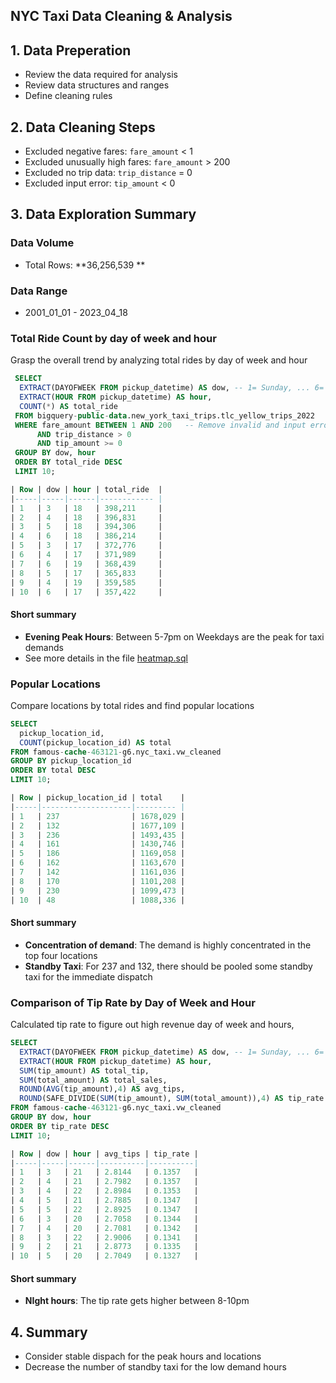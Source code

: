 ## NYC Taxi Data Cleaning & Analysis

## 1. Data Preperation
- Review the data required for analysis 
- Review data structures and ranges
- Define cleaning rules


## 2. Data Cleaning Steps
- Excluded negative fares: `fare_amount` < 1
- Excluded unusually high fares: `fare_amount` > 200
- Excluded no trip data: `trip_distance` = 0
- Excluded input error: `tip_amount` < 0


## 3. Data Exploration Summary
### Data Volume
- Total Rows: **36,256,539 **


### Data Range
- 2001_01_01 - 2023_04_18

### Total Ride Count by day of week and hour
Grasp the overall trend by analyzing total rides by day of week and hour

```sql
 SELECT
  EXTRACT(DAYOFWEEK FROM pickup_datetime) AS dow, -- 1= Sunday, ... 6= Saturday
  EXTRACT(HOUR FROM pickup_datetime) AS hour,
  COUNT(*) AS total_ride
 FROM bigquery-public-data.new_york_taxi_trips.tlc_yellow_trips_2022
 WHERE fare_amount BETWEEN 1 AND 200   -- Remove invalid and input error data
      AND trip_distance > 0
      AND tip_amount >= 0
 GROUP BY dow, hour
 ORDER BY total_ride DESC
 LIMIT 10;

| Row | dow | hour | total_ride  |
|-----|-----|------|------------ |
| 1   | 3   | 18   | 398,211     |
| 2   | 4   | 18   | 396,831     |
| 3   | 5   | 18   | 394,306     |
| 4   | 6   | 18   | 386,214     |
| 5   | 3   | 17   | 372,776     |
| 6   | 4   | 17   | 371,989     |
| 7   | 6   | 19   | 368,439     |
| 8   | 5   | 17   | 365,833     |
| 9   | 4   | 19   | 359,585     |
| 10  | 6   | 17   | 357,422     |

```
#### Short summary
- **Evening Peak Hours**: Between 5-7pm on Weekdays are the peak for taxi demands
- See more details in the file [heatmap.sql](sql/nyc_heatmap.sql)

### Popular Locations 
Compare locations by total rides and find popular locations

```sql
SELECT
  pickup_location_id,
  COUNT(pickup_location_id) AS total
FROM famous-cache-463121-g6.nyc_taxi.vw_cleaned
GROUP BY pickup_location_id
ORDER BY total DESC
LIMIT 10;

| Row | pickup_location_id | total    |
|-----|--------------------|--------- |
| 1   | 237                | 1678,029 |
| 2   | 132                | 1677,109 |
| 3   | 236                | 1493,435 |
| 4   | 161                | 1430,746 |
| 5   | 186                | 1169,058 |
| 6   | 162                | 1163,670 |
| 7   | 142                | 1161,036 |
| 8   | 170                | 1101,208 |
| 9   | 230                | 1099,473 |
| 10  | 48                 | 1088,336 |

```
#### Short summary
- **Concentration of demand**: The demand is highly concentrated in the top four locations
- **Standby Taxi**: For 237 and 132, there should be pooled some standby taxi for the immediate dispatch
  
### Comparison of Tip Rate by Day of Week and Hour
Calculated tip rate to figure out high revenue day of week and hours,

```sql
SELECT
  EXTRACT(DAYOFWEEK FROM pickup_datetime) AS dow, -- 1= Sunday, ... 6= Saturday
  EXTRACT(HOUR FROM pickup_datetime) AS hour,
  SUM(tip_amount) AS total_tip,
  SUM(total_amount) AS total_sales,
  ROUND(AVG(tip_amount),4) AS avg_tips,
  ROUND(SAFE_DIVIDE(SUM(tip_amount), SUM(total_amount)),4) AS tip_rate
FROM famous-cache-463121-g6.nyc_taxi.vw_cleaned
GROUP BY dow, hour
ORDER BY tip_rate DESC
LIMIT 10;

| Row | dow | hour | avg_tips | tip_rate |
|-----|-----|------|----------|----------|
| 1   | 3   | 21   | 2.8144   | 0.1357   |
| 2   | 4   | 21   | 2.7982   | 0.1357   |
| 3   | 4   | 22   | 2.8984   | 0.1353   |
| 4   | 5   | 21   | 2.7885   | 0.1347   |
| 5   | 5   | 22   | 2.8925   | 0.1347   |
| 6   | 3   | 20   | 2.7058   | 0.1344   |
| 7   | 4   | 20   | 2.7081   | 0.1342   |
| 8   | 3   | 22   | 2.9006   | 0.1341   |
| 9   | 2   | 21   | 2.8773   | 0.1335   |
| 10  | 5   | 20   | 2.7049   | 0.1327   |

```
#### Short summary
- **NIght hours**: The tip rate gets higher between 8-10pm


## 4. Summary
- Consider stable dispach for the peak hours and locations
- Decrease the number of standby taxi for the low demand hours
